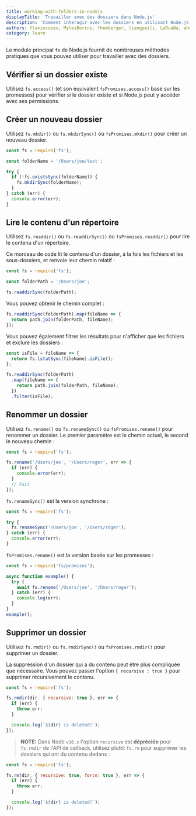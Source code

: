 ```yaml
---
title: working-with-folders-in-nodejs
displayTitle: 'Travailler avec des dossiers dans Node.js'
description: 'Comment interagir avec les dossiers en utilisant Node.js'
authors: flaviocopes, MylesBorins, fhemberger, liangpeili, LaRuaNa, ahmadawais, clean99
category: learn
---
```


Le module principal `fs` de Node.js fournit de nombreuses méthodes pratiques que vous pouvez utiliser pour travailler avec des dossiers.

## Vérifier si un dossier existe

Utilisez `fs.access()` (et son équivalent `fsPromises.access()` basé sur les promesses) pour vérifier si le dossier existe et si Node.js peut y accéder avec ses permissions.

## Créer un nouveau dossier

Utilisez `fs.mkdir()` ou `fs.mkdirSync()` ou `fsPromises.mkdir()` pour créer un nouveau dossier.

```js
const fs = require('fs');

const folderName = '/Users/joe/test';

try {
  if (!fs.existsSync(folderName)) {
    fs.mkdirSync(folderName);
  }
} catch (err) {
  console.error(err);
}
```

## Lire le contenu d'un répertoire

Utilisez `fs.readdir()` ou `fs.readdirSync()` ou `fsPromises.readdir()` pour lire le contenu d'un répertoire.

Ce morceau de code lit le contenu d'un dossier, à la fois les fichiers et les sous-dossiers, et renvoie leur chemin relatif :

```js
const fs = require('fs');

const folderPath = '/Users/joe';

fs.readdirSync(folderPath);
```

Vous pouvez obtenir le chemin complet :

```js
fs.readdirSync(folderPath).map(fileName => {
  return path.join(folderPath, fileName);
});
```

Vous pouvez également filtrer les résultats pour n'afficher que les fichiers et exclure les dossiers :

```js
const isFile = fileName => {
  return fs.lstatSync(fileName).isFile();
};

fs.readdirSync(folderPath)
  .map(fileName => {
    return path.join(folderPath, fileName);
  })
  .filter(isFile);
```

## Renommer un dossier

Utilisez `fs.rename()` ou `fs.renameSync()` ou `fsPromises.rename()` pour renommer un dossier. Le premier paramètre est le chemin actuel, le second le nouveau chemin :

```js
const fs = require('fs');

fs.rename('/Users/joe', '/Users/roger', err => {
  if (err) {
    console.error(err);
  }
  // Fait
});
```

`fs.renameSync()` est la version synchrone :

```js
const fs = require('fs');

try {
  fs.renameSync('/Users/joe', '/Users/roger');
} catch (err) {
  console.error(err);
}
```

`fsPromises.rename()` est la version basée sur les promesses :

```js
const fs = require('fs/promises');

async function example() {
  try {
    await fs.rename('/Users/joe', '/Users/roger');
  } catch (err) {
    console.log(err);
  }
}
example();
```

## Supprimer un dossier

Utilisez `fs.rmdir()` ou `fs.rmdirSync()` ou `fsPromises.rmdir()` pour supprimer un dossier.

La suppression d'un dossier qui a du contenu peut être plus compliquée que nécessaire. Vous pouvez passer l'option `{ recursive : true }` pour supprimer récursivement le contenu.

```js
const fs = require('fs');

fs.rmdir(dir, { recursive: true }, err => {
  if (err) {
    throw err;
  }

  console.log(`${dir} is deleted!`);
});
```

> **NOTE:** Dans Node `v16.x` l'option `recursive` est **dépréciée** pour `fs.rmdir` de l'API de callback, utilisez plutôt `fs.rm` pour supprimer les dossiers qui ont du contenu dedans :

```js
const fs = require('fs');

fs.rm(dir, { recursive: true, force: true }, err => {
  if (err) {
    throw err;
  }

  console.log(`${dir} is deleted!`);
});
```
